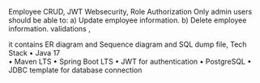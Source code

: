 Employee CRUD,
JWT Websecurity,
Role Authorization
       Only admin users should be able to: 
               a) Update employee information. 
               b) Delete employee information. 
 validations ,

it contains  ER diagram and Sequence diagram and SQL dump file,
Tech Stack 
• Java 17  
• Maven LTS 
• Spring Boot LTS 
• JWT for authentication 
• PostgreSQL 
• JDBC template for database connection

